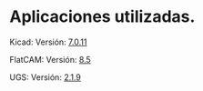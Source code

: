 # Aplicaciones utilizadas.

Kicad: 
Versión: [7.0.11](https://downloads.kicad.org/kicad/windows/explore/stable/download/kicad-7.0.11-x86_64.exe)

FlatCAM:
Versión: [8.5](https://bitbucket.org/jpcgt/flatcam/downloads/FlatCAM-8.5.zip)

UGS:
Versión: [2.1.9](https://winder.github.io/ugs_website/download/)
